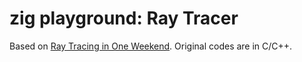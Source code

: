 # zig playground: Ray Tracer

Based on [Ray Tracing in One Weekend](https://raytracing.github.io/books/RayTracingInOneWeekend.html). Original codes are in C/C++.
